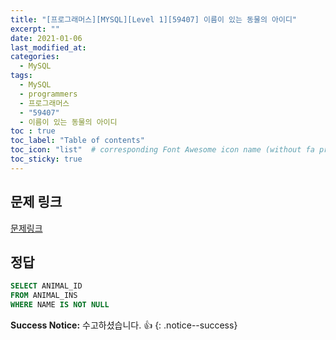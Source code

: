 ```yaml
---
title: "[프로그래머스][MYSQL][Level 1][59407] 이름이 있는 동물의 아이디"
excerpt: ""
date: 2021-01-06
last_modified_at: 
categories:
  - MySQL
tags:
  - MySQL
  - programmers
  - 프로그래머스
  - "59407"
  - 이름이 있는 동물의 아이디
toc : true
toc_label: "Table of contents"
toc_icon: "list"  # corresponding Font Awesome icon name (without fa prefix)
toc_sticky: true
---
```


## 문제 링크

[문제링크](https://programmers.co.kr/learn/courses/30/lessons/59407)   

## 정답

```sql
SELECT ANIMAL_ID
FROM ANIMAL_INS
WHERE NAME IS NOT NULL
```

**Success Notice:**
수고하셨습니다. :+1:
{: .notice--success}